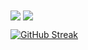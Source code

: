 <!--
**stanbar/stanbar** is a ✨ _special_ ✨ repository because its `README.md` (this file) appears on your GitHub profile.

Here are some ideas to get you started:

- 🔭 I’m currently working on ...
- 🌱 I’m currently learning ...
- 👯 I’m looking to collaborate on ...
- 🤔 I’m looking for help with ...
- 💬 Ask me about ...
- 📫 How to reach me: ...
- 😄 Pronouns: ...
- ⚡ Fun fact: ...
-->

<img align="center" src="https://github-readme-stats.vercel.app/api?username=stanbar&count_private=true&show_icons=true&layout=compact&theme=tokyonight" />
<img align="center" src="https://github-readme-stats.vercel.app/api/top-langs/?username=stanbar&count_private=true&langs_count=7&hide=html&exclude_repo=alarmclock-esp,aosp-calculator,dotfiles&layout=compact&theme=tokyonight" />

[![GitHub Streak](http://github-readme-streak-stats.herokuapp.com?user=stanbar&theme=tokyonight)](https://git.io/streak-stats)
